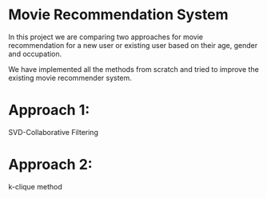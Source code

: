 # Movie Recommendation System

In this project we are comparing two approaches for movie recommendation for a new user or existing user based on their age, gender and occupation.

We have implemented all the methods from scratch and tried to improve the existing movie recommender system.

# Approach 1: 
SVD-Collaborative Filtering

# Approach 2: 
k-clique method
